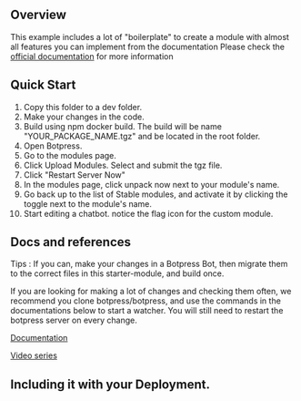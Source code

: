 ## Overview

This example includes a lot of "boilerplate" to create a module with almost all features you can implement from the documentation
Please check the [official documentation](https://botpress.com/docs/developers/create-module/) for more information

## Quick Start

1. Copy this folder to a dev folder.
2. Make your changes in the code.
3. Build using npm docker build. The build will be name "YOUR_PACKAGE_NAME.tgz" and be located in the root folder.
4. Open Botpress.
5. Go to the modules page.
6. Click Upload Modules. Select and submit the tgz file.
7. Click "Restart Server Now"
8. In the modules page, click unpack now next to your module's name.
9. Go back up to the list of Stable modules, and activate it by clicking the toggle next to the module's name.
10. Start editing a chatbot. notice the flag icon for the custom module.


## Docs and references 

Tips : 
If you can, make your changes in a Botpress Bot, then migrate them to the correct files in this starter-module, and build once. 

If you are looking for making a lot of changes and checking them often, we recommend you clone botpress/botpress, and use the commands in the documentations below to start a watcher. You will still need to restart the botpress server on every change. 

[Documentation](https://botpress.com/docs/building-chatbots/developers/custom-modules)

[Video series](https://botpress.com/docs/building-chatbots/developers/custom-modules)

## Including it with your Deployment. 

